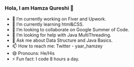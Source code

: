 ### Hola, I am Hamza Qureshi 👋

- 🔭 I’m currently working on Fiver and Upwork.
- 🌱 I’m currently learning html&CSS.
- 👯 I’m looking to collaborate on Google Summer of Code.
- 🤔 I’m looking for help with Java MultiThreading.
- 💬 Ask me about Data Structure and Java Basics.
- 📫 How to reach me: Twitter - yaar_hamzey
- 😄 Pronouns: He/His
- ⚡ Fun fact: I code 8 hours a day.

